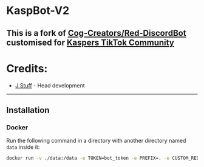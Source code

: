 # KaspBot-V2


## This is a fork of [Cog-Creators/Red-DiscordBot](https://github.com/Cog-Creators/Red-DiscordBot) customised for [Kaspers TikTok Community](https://discord.gg/wVsvB3XMWP)



# Credits:

- [J Stuff](https://github.com/J-Stuff) - Head development





---





## Installation
<!-- TODO -->
<!-- Will probably use this: https://github.com/PhasecoreX/docker-red-discordbot -->

### Docker
Run the following command in a directory with another directory named `data` inside it:
```bash
docker run -v ./data:/data -e TOKEN=bot_token -e PREFIX=. -e CUSTOM_REDBOT_PACKAGE=git+https://github.com/J-Stuff/KaspBot-V2.git phasecorex/red-discordbot
```